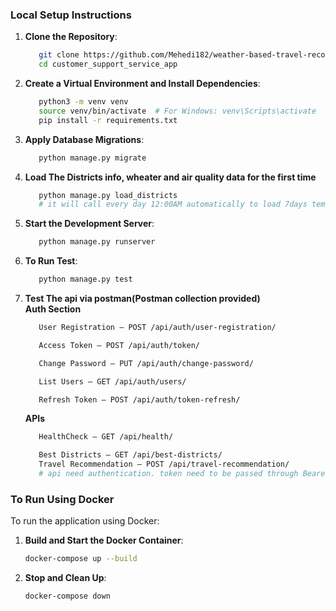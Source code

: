 ### Local Setup Instructions

1. **Clone the Repository**:

   ```bash
      git clone https://github.com/Mehedi182/weather-based-travel-recommendation.git
      cd customer_support_service_app
   ```

2. **Create a Virtual Environment and Install Dependencies**:

   ```bash
      python3 -m venv venv
      source venv/bin/activate  # For Windows: venv\Scripts\activate
      pip install -r requirements.txt
   ```

3. **Apply Database Migrations**:

   ```bash
      python manage.py migrate
   ```

4. **Load The Districts info, wheater and air quality data for the first time**

   ```bash
      python manage.py load_districts
      # it will call every day 12:00AM automatically to load 7days temparature air quality data. Used APsScheduler for this.
   ```

5. **Start the Development Server**:

   ```bash
      python manage.py runserver
   ```

6. **To Run Test**:

   ```bash
      python manage.py test
   ```

7. **Test The api via postman(Postman collection provided)** <br>
   **Auth Section**

   ```bash
      User Registration – POST /api/auth/user-registration/

      Access Token – POST /api/auth/token/

      Change Password – PUT /api/auth/change-password/

      List Users – GET /api/auth/users/

      Refresh Token – POST /api/auth/token-refresh/
   ```

   **APIs**

   ```bash
      HealthCheck – GET /api/health/
   ```

   ```bash
      Best Districts – GET /api/best-districts/
      Travel Recommendation – POST /api/travel-recommendation/
      # api need authentication. token need to be passed through Bearer Token. Example api information are availble in postman collection
   ```

### To Run Using Docker

To run the application using Docker:

1. **Build and Start the Docker Container**:

   ```bash
   docker-compose up --build
   ```

2. **Stop and Clean Up**:
   ```bash
   docker-compose down
   ```
